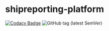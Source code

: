 # shipreporting-platform
[![Codacy Badge](https://api.codacy.com/project/badge/Grade/8125d328a8e44f299770325594aeba4f)](https://www.codacy.com/manual/deeper-x/shipreporting-platform?utm_source=github.com&amp;utm_medium=referral&amp;utm_content=deeper-x/shipreporting-platform&amp;utm_campaign=Badge_Grade)
![GitHub tag (latest SemVer)](https://img.shields.io/github/v/tag/deeper-x/shipreporting-platform?sort=semver)
